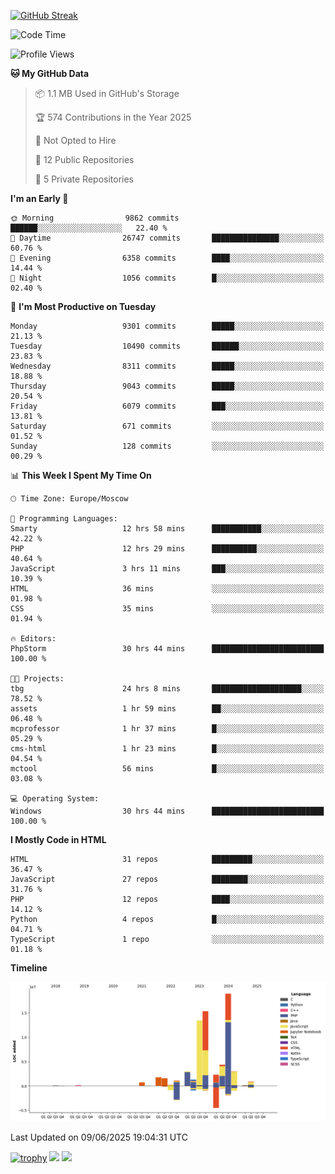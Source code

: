 [![GitHub Streak](https://github-readme-streak-stats.herokuapp.com/?user=yogik10)](https://git.io/streak-stats)
<!--START_SECTION:waka-->
![Code Time](http://img.shields.io/badge/Code%20Time-1%2C418%20hrs%204%20mins-blue)

![Profile Views](http://img.shields.io/badge/Profile%20Views-0-blue)

**🐱 My GitHub Data** 

> 📦 1.1 MB Used in GitHub's Storage 
 > 
> 🏆 574 Contributions in the Year 2025
 > 
> 🚫 Not Opted to Hire
 > 
> 📜 12 Public Repositories 
 > 
> 🔑 5 Private Repositories 
 > 
**I'm an Early 🐤** 

```text
🌞 Morning                9862 commits        ██████░░░░░░░░░░░░░░░░░░░   22.40 % 
🌆 Daytime                26747 commits       ███████████████░░░░░░░░░░   60.76 % 
🌃 Evening                6358 commits        ████░░░░░░░░░░░░░░░░░░░░░   14.44 % 
🌙 Night                  1056 commits        █░░░░░░░░░░░░░░░░░░░░░░░░   02.40 % 
```
📅 **I'm Most Productive on Tuesday** 

```text
Monday                   9301 commits        █████░░░░░░░░░░░░░░░░░░░░   21.13 % 
Tuesday                  10490 commits       ██████░░░░░░░░░░░░░░░░░░░   23.83 % 
Wednesday                8311 commits        █████░░░░░░░░░░░░░░░░░░░░   18.88 % 
Thursday                 9043 commits        █████░░░░░░░░░░░░░░░░░░░░   20.54 % 
Friday                   6079 commits        ███░░░░░░░░░░░░░░░░░░░░░░   13.81 % 
Saturday                 671 commits         ░░░░░░░░░░░░░░░░░░░░░░░░░   01.52 % 
Sunday                   128 commits         ░░░░░░░░░░░░░░░░░░░░░░░░░   00.29 % 
```


📊 **This Week I Spent My Time On** 

```text
🕑︎ Time Zone: Europe/Moscow

💬 Programming Languages: 
Smarty                   12 hrs 58 mins      ███████████░░░░░░░░░░░░░░   42.22 % 
PHP                      12 hrs 29 mins      ██████████░░░░░░░░░░░░░░░   40.64 % 
JavaScript               3 hrs 11 mins       ███░░░░░░░░░░░░░░░░░░░░░░   10.39 % 
HTML                     36 mins             ░░░░░░░░░░░░░░░░░░░░░░░░░   01.98 % 
CSS                      35 mins             ░░░░░░░░░░░░░░░░░░░░░░░░░   01.94 % 

🔥 Editors: 
PhpStorm                 30 hrs 44 mins      █████████████████████████   100.00 % 

🐱‍💻 Projects: 
tbg                      24 hrs 8 mins       ████████████████████░░░░░   78.52 % 
assets                   1 hr 59 mins        ██░░░░░░░░░░░░░░░░░░░░░░░   06.48 % 
mcprofessor              1 hr 37 mins        █░░░░░░░░░░░░░░░░░░░░░░░░   05.29 % 
cms-html                 1 hr 23 mins        █░░░░░░░░░░░░░░░░░░░░░░░░   04.54 % 
mctool                   56 mins             █░░░░░░░░░░░░░░░░░░░░░░░░   03.08 % 

💻 Operating System: 
Windows                  30 hrs 44 mins      █████████████████████████   100.00 % 
```

**I Mostly Code in HTML** 

```text
HTML                     31 repos            █████████░░░░░░░░░░░░░░░░   36.47 % 
JavaScript               27 repos            ████████░░░░░░░░░░░░░░░░░   31.76 % 
PHP                      12 repos            ████░░░░░░░░░░░░░░░░░░░░░   14.12 % 
Python                   4 repos             █░░░░░░░░░░░░░░░░░░░░░░░░   04.71 % 
TypeScript               1 repo              ░░░░░░░░░░░░░░░░░░░░░░░░░   01.18 % 
```



**Timeline**

![Lines of Code chart](https://raw.githubusercontent.com/Yogik10/Yogik10/main/assets/bar_graph.png)


 Last Updated on 09/06/2025 19:04:31 UTC
<!--END_SECTION:waka-->
[![trophy](https://github-profile-trophy.vercel.app/?username=yogik10)](https://github.com/ryo-ma/github-profile-trophy)
![](https://github-profile-summary-cards.vercel.app/api/cards/profile-details?username=yogik10&theme=solarized_dark)
![](https://github-profile-summary-cards.vercel.app/api/cards/most-commit-language?username=yogik10&theme=solarized_dark)


